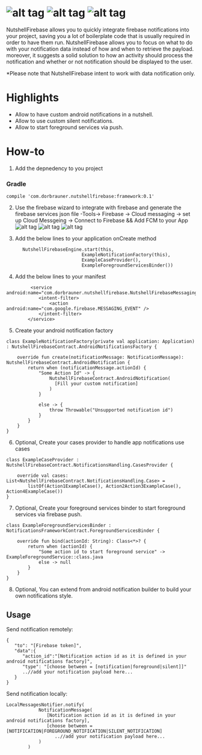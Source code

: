 # ![alt tag](https://i.imgur.com/8WhCFvw.jpg) ![alt tag](https://i.imgur.com/1dVlVDC.png)  ![alt tag](https://i.imgur.com/UNTyNoE.png) 

NutshellFirebase allows you to quickly integrate firebase notifications into your project, saving you a lot of boilerplate code that is usually required in order to have them run.
NutshellFirebase allows you to focus on what to do with your notification data instead of how and when to retrieve the payload. moreover, it suggests a solid solution to how an activity should process the notification and whether or not notification should be displayed to the user.

*Please note that NutshellFirebase intent to work with data notification only.

# Highlights
- Allow to have custom android notifications in a nutshell.
- Allow to use custom silent notifications.
- Allow to start foreground services via push.

# How-to
1) Add the depnedency to you project
### Gradle
```
compile 'com.dorbrauner.nutshellfirebase:framework:0.1'
```

2) Use the firebase wizard to integrate with firebase and generate the firebase services json file
-Tools-> Firebase -> Cloud messaging -> set up Cloud Messgeing ->  Connect to Firebase && Add FCM to your App
![alt tag](https://i.imgur.com/yMWh5zB.png)
![alt tag](https://i.imgur.com/ze0gq47.png)
![alt tag](https://i.imgur.com/pPBTYmQ.png)

3) Add the below lines to your application onCreate method
```    
      NutshellFirebaseEngine.start(this,
                            ExampleNotificationFactory(this),
                            ExampleCaseProvider(),
                            ExampleForegroundServicesBinder())
```

4) Add the below lines to your manifest
```
         <service android:name="com.dorbrauner.nutshellfirebase.NutshellFirebaseMessagingService">
            <intent-filter>
                <action android:name="com.google.firebase.MESSAGING_EVENT" />
            </intent-filter>
        </service>

```

5) Create your android notification factory
```
class ExampleNotificationFactory(private val application: Application) : NutshellFirebaseContract.AndroidNotificationsFactory {

    override fun create(notificationMessage: NotificationMessage): NutshellFirebaseContract.AndroidNotification {
        return when (notificationMessage.actionId) {
            "Some Action Id" -> {
                NutshellFirebaseContract.AndroidNotification(
                  [Fill your custom notification]
                )
            }
            
            else -> {
                throw Throwable("Unsupported notification id")
            }
        }
    }
}
```
6) Optional, Create your cases provider to handle app notifications use cases
```
class ExampleCaseProvider : NutshellFirebaseContract.NotificationsHandling.CasesProvider {

    override val cases: List<NutshellFirebaseContract.NotificationsHandling.Case> =
        listOf(Action1ExampleCase(), Action2Action3ExampleCase(), Action4ExampleCase())
}
```
7) Optional, Create your foreground services binder to start foreground services via firebase push.
```
class ExampleForegroundServicesBinder : NotificationsFrameworkContract.ForegroundServicesBinder {

    override fun bind(actionId: String): Class<*>? {
        return when (actionId) {
            "Some action id to start foreground service" -> ExampleForegroundService::class.java
            else -> null
        }
    }
}
```
8) Optional, You can extend from android notification builder to build your own notifications style.

## Usage

Send notification remotely:
```
{  
   "to": "[Firebase token]",
   "data":{  
      "action_id":"[Notification action id as it is defined in your android notifications factory]",
      "type": "[choose between = [notification|foreground|silent]]"
      ..//add your notification payload here...
   }
}
```

Send notification locally:
```
LocalMessagesNotifier.notify(
            NotificationMessage(
               [Notification action id as it is defined in your android notifications factory],
               [choose between = [NOTIFICATION|FOREGROUND_NOTIFICATION|SILENT_NOTIFICATION]
                  ..//add your notification payload here...
            )
        )
```

